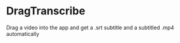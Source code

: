 # DragTranscribe
Drag a video into the app and get a .srt subtitle and a subtitled .mp4 automatically

